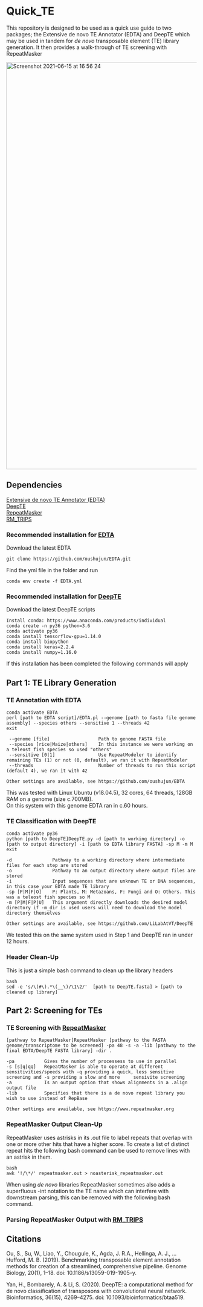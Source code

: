 # Quick_TE
This repository is designed to be used as a quick use guide to two packages; the Extensive de novo TE Annotator (EDTA) and DeepTE which may be used in tandem for *de novo* transposable element (TE) library generation. It then provides a walk-through of TE screening with RepeatMasker

<img width="1076" alt="Screenshot 2021-06-15 at 16 56 24" src="https://user-images.githubusercontent.com/46861035/122085468-a7765400-cdfa-11eb-85cb-ae0165dbe3ce.png">

## Dependencies

[Extensive de novo TE Annotator (EDTA)](https://github.com/oushujun/EDTA) <br />
[DeepTE](https://github.com/LiLabAtVT/DeepTE) <br />
[RepeatMasker](https://www.repeatmasker.org) <br />
[RM_TRIPS](https://github.com/clbutler/RM_TRIPS) <br />

### Recommended installation for [EDTA](https://github.com/oushujun/EDTA) <br />

Download the latest EDTA <br />
```
git clone https://github.com/oushujun/EDTA.git
```
Find the yml file in the folder and run <br />
```
conda env create -f EDTA.yml
```
### Recommended installation for [DeepTE](https://github.com/LiLabAtVT/DeepTE) <br />

Download the latest DeepTE scripts <br />
```
Install conda: https://www.anaconda.com/products/individual
conda create -n py36 python=3.6
conda activate py36
conda install tensorflow-gpu=1.14.0
conda install biopython
conda install keras=2.2.4
conda install numpy=1.16.0
```
If this installation has been completed the following commands will apply <br />

## Part 1: TE Library Generation 

### TE Annotation with EDTA
```
conda activate EDTA 
perl [path to EDTA script]/EDTA.pl --genome [path to fasta file genome assembly] --species others --sensitive 1 --threads 42 
exit

 --genome [file]                  Path to genome FASTA file 
 --species [rice|Maize|others]    In this instance we were working on a teleost fish species so used "others" 
 --sensitive [0|1]                Use RepeatModeler to identify remaining TEs (1) or not (0, default), we ran it with RepeatModeler 
 --threads                        Number of threads to run this script (default 4), we ran it with 42 

Other settings are available, see https://github.com/oushujun/EDTA 
 ```

This was tested with Linux Ubuntu (v18.04.5), 32 cores, 64 threads, 128GB RAM on a genome (size c.700MB). <br />
On this system with this genome EDTA ran in c.60 hours. <br />
 
### TE Classification with DeepTE
```
conda activate py36
python [path to DeepTE]DeepTE.py -d [path to working directory] -o [path to output directory] -i [path to EDTA library FASTA] -sp M -m M
exit

-d               Pathway to a working directory where intermediate files for each step are stored
-o               Pathway to an output directory where output files are stored
-i               Input sequences that are unknown TE or DNA sequences, in this case your EDTA made TE library
-sp [P|M|F|O]    P: Plants, M: Metazoans, F: Fungi and O: Others. This was a teleost fish species so M
-m [P|M|F|P|U]   This argument directly downloads the desired model directory if -m_dir is used users will need to download the model directory themselves

Other settings are available, see https://github.com/LiLabAtVT/DeepTE
```

We tested this on the same system used in Step 1 and DeepTE ran in under 12 hours.  <br />

### Header Clean-Up

This is just a simple bash command to clean up the library headers <br />
```
bash
sed -e 's/\(#\).*\(__\)/\1\2/'  [path to DeepTE.fasta] > [path to cleaned up library]
```

## Part 2: Screening for TEs

### TE Screening with [RepeatMasker](https://www.repeatmasker.org)
```
[pathway to RepeatMasker]RepeatMasker [pathway to the FASTA genome/transcriptome to be screened] -pa 48 -s -a -lib [pathway to the final EDTA/DeepTE FASTA library] -dir .

-pa           Gives the number of processess to use in parallel
-s [s|q|qq]   RepeatMasker is able to operate at different sensitivities/speeds with -q providing a quick, less sensitive screening and -s providing a slow and more     sensivite screening
-a            Is an output option that shows alignments in a .align output file
-lib          Specifies that there is a de novo repeat library you wish to use instead of RepBase

Other settings are available, see https://www.repeatmasker.org
```

### RepeatMasker Output Clean-Up

RepeatMasker uses astrisks in its .out file to label repeats that overlap with one or more other hits that have a higher score. To create a list of distinct repeat hits the following bash command can be used to remove lines with an astrisk in them.  <br />
```
bash
awk '!/\*/' repeatmasker.out > noasterisk_repeatmasker.out
```
When using *de novo* libraries RepeatMasker sometimes also adds a superfluous -int notation to the TE name which can interfere with downstream parsing, this can be removed with the following bash command. <br />

### Parsing RepeatMasker Output with [RM_TRIPS](https://github.com/clbutler/RM_TRIPS)

## Citations
Ou, S., Su, W., Liao, Y., Chougule, K., Agda, J. R.A., Hellinga, A. J., …Hufford, M. B. (2019). Benchmarking transposable element annotation methods for creation of a streamlined, comprehensive pipeline. Genome Biology, 20(1), 1–18. doi: 10.1186/s13059-019-1905-y. <br />

Yan, H., Bombarely, A. & Li, S. (2020). DeepTE: a computational method for de novo classification of transposons with convolutional neural network. Bioinformatics, 36(15), 4269–4275. doi: 10.1093/bioinformatics/btaa519. <br />


